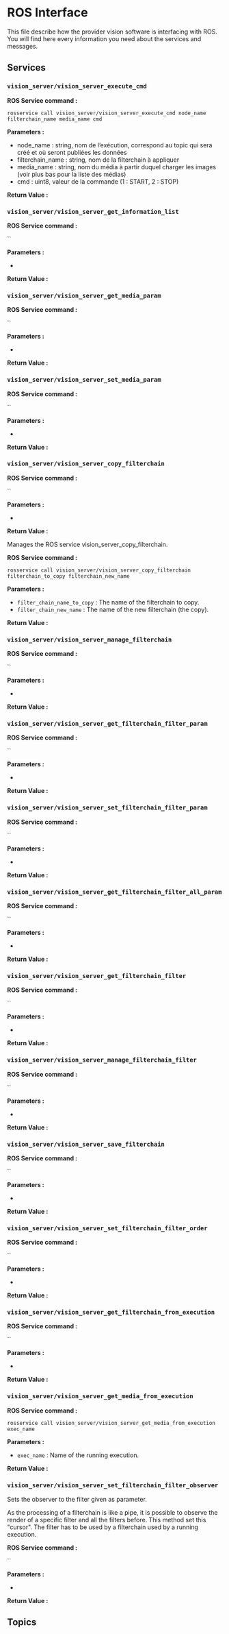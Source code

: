 ROS Interface
=============

This file describe how the provider vision software is interfacing with ROS.
You will find here every information you need about the services and messages.

Services
--------

### `vision_server/vision_server_execute_cmd`

**ROS Service command :**

`rosservice call vision_server/vision_server_execute_cmd node_name filterchain_name media_name cmd`

**Parameters :**

* node_name : string, nom de l’exécution, correspond au topic qui sera créé et où seront publiées les données
* filterchain_name : string, nom de la filterchain à appliquer
* media_name : string, nom du média à partir duquel charger les images (voir plus bas pour la liste des médias)
* cmd : uint8, valeur de la commande (1 : START, 2 : STOP) 

**Return Value :**

### `vision_server/vision_server_get_information_list`

**ROS Service command :**

``

**Parameters :**

* 

**Return Value :**

### `vision_server/vision_server_get_media_param`

**ROS Service command :**

``

**Parameters :**

* 

**Return Value :**

### `vision_server/vision_server_set_media_param`

**ROS Service command :**

``

**Parameters :**

* 

**Return Value :**

### `vision_server/vision_server_copy_filterchain`

**ROS Service command :**

``

**Parameters :**

* 

**Return Value :**

Manages the ROS service vision_server_copy_filterchain.

**ROS Service command :**

`rosservice call vision_server/vision_server_copy_filterchain filterchain_to_copy filterchain_new_name`

**Parameters :**

* `filter_chain_name_to_copy` : The name of the filterchain to copy.
* `filter_chain_new_name` : The name of the new filterchain (the copy).


**Return Value :**


### `vision_server/vision_server_manage_filterchain`

**ROS Service command :**

``

**Parameters :**

* 

**Return Value :**

### `vision_server/vision_server_get_filterchain_filter_param`

**ROS Service command :**

``

**Parameters :**

* 

**Return Value :**

### `vision_server/vision_server_set_filterchain_filter_param`

**ROS Service command :**

``

**Parameters :**

* 

**Return Value :**

### `vision_server/vision_server_get_filterchain_filter_all_param`

**ROS Service command :**

``

**Parameters :**

* 

**Return Value :**

### `vision_server/vision_server_get_filterchain_filter`

**ROS Service command :**

``

**Parameters :**

* 

**Return Value :**

### `vision_server/vision_server_manage_filterchain_filter`

**ROS Service command :**

``

**Parameters :**

* 

**Return Value :**

### `vision_server/vision_server_save_filterchain`

**ROS Service command :**

``

**Parameters :**

* 

**Return Value :**

### `vision_server/vision_server_set_filterchain_filter_order`

**ROS Service command :**

``

**Parameters :**

* 

**Return Value :**

### `vision_server/vision_server_get_filterchain_from_execution`

**ROS Service command :**

``

**Parameters :**

* 

**Return Value :**

### `vision_server/vision_server_get_media_from_execution`

**ROS Service command :**

`rosservice call vision_server/vision_server_get_media_from_execution exec_name`

**Parameters :**

* `exec_name` : Name of the running execution.

**Return Value :**

### `vision_server/vision_server_set_filterchain_filter_observer`

Sets the observer to the filter given as parameter.

As the processing of a filterchain is like a pipe, it is possible to
observe the render of a specific filter and all the filters before.
This method set this "cursor".
The filter has to be used by a filterchain used by a running execution.

**ROS Service command :**

``

**Parameters :**

* 

**Return Value :**


Topics
------
